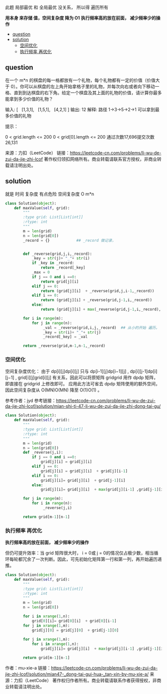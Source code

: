 此题  局部最优 和 全局最优 没关系， 所以得 遍历所有

**用本身 来存储 值，空间复杂度 降为 O1**
**执行频率高的放在前面， 减少频率少的操作**
<!-- TOC -->

- [question](#question)
- [solution](#solution)
    - [空间优化](#%E7%A9%BA%E9%97%B4%E4%BC%98%E5%8C%96)
    - [执行频率 再优化](#%E6%89%A7%E8%A1%8C%E9%A2%91%E7%8E%87-%E5%86%8D%E4%BC%98%E5%8C%96)

<!-- /TOC -->

## question
在一个 m*n 的棋盘的每一格都放有一个礼物，每个礼物都有一定的价值（价值大于 0）。你可以从棋盘的左上角开始拿格子里的礼物，并每次向右或者向下移动一格、直到到达棋盘的右下角。给定一个棋盘及其上面的礼物的价值，请计算你最多能拿到多少价值的礼物？


输入: 
[
  [1,3,1],
  [1,5,1],
  [4,2,1]
]
输出: 12
解释: 路径 1→3→5→2→1 可以拿到最多价值的礼物
 

提示：

0 < grid.length <= 200
0 < grid[0].length <= 200
通过次数17,696提交次数26,131

来源：力扣（LeetCode）
链接：https://leetcode-cn.com/problems/li-wu-de-zui-da-jie-zhi-lcof
著作权归领扣网络所有。商业转载请联系官方授权，非商业转载请注明出处。

## solution
就是 时间 复杂度 有点危险
空间复杂度 O m*n


```py
class Solution(object):
    def maxValue(self, grid):
        """
        :type grid: List[List[int]]
        :rtype: int
        """
        m = len(grid)
        n = len(grid[0])
        _record = {}            ## _record 做记录， 


        def _reverse(grid,j,i,_record):
            _key = str(j)+ "_"+ str(i)
            if _key in _record:
                return _record[_key]
            _max = 0
            if j == 0 and i ==0:
                return grid[j][i] 
            elif j == 0:
                return (grid[j][i]  + _reverse(grid,j,i-1,_record))
            elif i == 0:
                return (grid[j][i] + _reverse(grid,j-1,i,_record))
            else:
                return (grid[j][i] + max(_reverse(grid,j-1,i,_record), _reverse(grid,j,i-1,_record)))

        for i in range(m):
            for j in range(n):
                 _val = _reverse(grid,i,j,_record)  ## 从小的开始 遍历。
                 _key = str(i)+ "_"+ str(j)
                 _record[_key] = _val

        return _reverse(grid,m-1,n-1,_record)
```       

### 空间优化

空间复杂度优化：
由于 dp[i][j]dp[i][j] 只与 dp[i-1][j]dp[i−1][j] , dp[i][j-1]dp[i][j−1] , grid[i][j]grid[i][j] 有关系，因此可以将原矩阵 gridgrid 用作 dpdp 矩阵，即直接在 gridgrid 上修改即可。
应用此方法可省去 dpdp 矩阵使用的额外空间，因此空间复杂度从 O(MN)O(MN) 降至 O(1)O(1) 。

参考作者：jyd
参考链接：https://leetcode-cn.com/problems/li-wu-de-zui-da-jie-zhi-lcof/solution/mian-shi-ti-47-li-wu-de-zui-da-jie-zhi-dong-tai-gu/

```py
class Solution(object):
    def maxValue(self, grid):
        """
        :type grid: List[List[int]]
        :rtype: int
        """
        m = len(grid)
        n = len(grid[0])
        def _reverse(j,i):
            if j == 0 and i ==0:
                grid[j][i] = grid[j][i] 
            elif j == 0:
                grid[j][i] = grid[j][i]  + grid[j][i-1]
            elif i == 0:
                grid[j][i]= grid[j][i]  + grid[j-1][i]
            else:
                grid[j][i]= grid[j][i]  + max(grid[j][i-1] ,grid[j-1][i])

        for j in range(m):
            for i in range(n):
                 _reverse(j,i)

        return grid[m-1][n-1]
```

### 执行频率 再优化
**执行频率高的放在前面， 减少频率少的操作**

但仍可提升效率：当 grid 矩阵很大时， i = 0或 j = 0的情况仅占极少数，相当循环每轮都冗余了一次判断。因此，可先初始化矩阵第一行和第一列，再开始遍历递推。

```py
class Solution(object):
    def maxValue(self, grid):
        """
        :type grid: List[List[int]]
        :rtype: int
        """
        m = len(grid)
        n = len(grid[0])

        for i in xrange(1,n):
            grid[0][i]= grid[0][i]  + grid[0][i-1]
        for j in xrange(1,m):
            grid[j][0] = grid[j][0]  + grid[j-1][0]
        
        for j in xrange(1,m):
            for i in xrange(1,n):
                grid[j][i]= grid[j][i]  + max(grid[j][i-1] ,grid[j-1][i])

        return grid[m-1][n-1]
```
作者：mu-xie-a
链接：https://leetcode-cn.com/problems/li-wu-de-zui-da-jie-zhi-lcof/solution/mian47-_dong-tai-gui-hua-_tan-xin-by-mu-xie-a/
来源：力扣（LeetCode）
著作权归作者所有。商业转载请联系作者获得授权，非商业转载请注明出处。